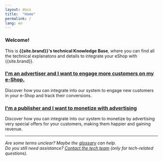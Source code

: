 ```yaml
---
layout: docs
title:  "Home"
permalink: /
lang: en
---
```

### Welcome!

This is **{{site.brand}}'s technical Knowledge Base**, where you can find all the technical explanatons and details to integrate your eShop with {{site.brand}}.

### [I'm an advertiser and I want to engage more customers on my e-Shop.](/engage)

Discover how you can integrate into our system to engage new customers in your e-Shop and track their conversions.

### [I'm a publisher and I want to monetize with advertising](/monetize)

Discover how you can integrate into our system to monetize by advertising very special offers for your customers, making them happier and gaining revenue.

---

*Are some terms unclear? Maybe the [glossary](/glossary) can help.*  
*Do you still need assistance? [Contact the tech team](mailto:tech@transactionale.com) (only for tech-related questions).*